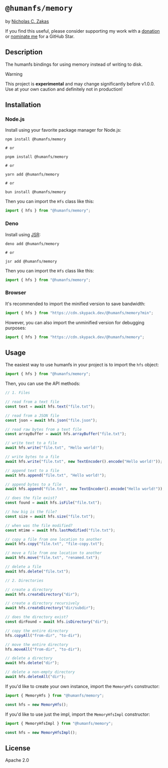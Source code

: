 # `@humanfs/memory`

by [Nicholas C. Zakas](https://humanwhocodes.com)

If you find this useful, please consider supporting my work with a [donation](https://humanwhocodes.com/donate) or [nominate me](https://stars.github.com/nominate/) for a GitHub Star.

## Description

The humanfs bindings for using memory instead of writing to disk.

> [!WARNING]
> This project is **experimental** and may change significantly before v1.0.0. Use at your own caution and definitely not in production!

## Installation

### Node.js

Install using your favorite package manager for Node.js:

```shell
npm install @humanfs/memory

# or

pnpm install @humanfs/memory

# or

yarn add @humanfs/memory

# or

bun install @humanfs/memory
```

Then you can import the `Hfs` class like this:

```js
import { hfs } from "@humanfs/memory";
```

### Deno

Install using [JSR](https://jsr.io):

```shell
deno add @humanfs/memory

# or

jsr add @humanfs/memory
```

Then you can import the `Hfs` class like this:

```js
import { hfs } from "@humanfs/memory";
```

### Browser

It's recommended to import the minified version to save bandwidth:

```js
import { hfs } from "https://cdn.skypack.dev/@humanfs/memory?min";
```

However, you can also import the unminified version for debugging purposes:

```js
import { hfs } from "https://cdn.skypack.dev/@humanfs/memory";
```

## Usage

The easiest way to use humanfs in your project is to import the `hfs` object:

```js
import { hfs } from "@humanfs/memory";
```

Then, you can use the API methods:

```js
// 1. Files

// read from a text file
const text = await hfs.text("file.txt");

// read from a JSON file
const json = await hfs.json("file.json");

// read raw bytes from a text file
const arrayBuffer = await hfs.arrayBuffer("file.txt");

// write text to a file
await hfs.write("file.txt", "Hello world!");

// write bytes to a file
await hfs.write("file.txt", new TextEncoder().encode("Hello world!"));

// append text to a file
await hfs.append("file.txt", "Hello world!");

// append bytes to a file
await hfs.append("file.txt", new TextEncoder().encode("Hello world!"));

// does the file exist?
const found = await hfs.isFile("file.txt");

// how big is the file?
const size = await hfs.size("file.txt");

// when was the file modified?
const mtime = await hfs.lastModified("file.txt");

// copy a file from one location to another
await hfs.copy("file.txt", "file-copy.txt");

// move a file from one location to another
await hfs.move("file.txt", "renamed.txt");

// delete a file
await hfs.delete("file.txt");

// 2. Directories

// create a directory
await hfs.createDirectory("dir");

// create a directory recursively
await hfs.createDirectory("dir/subdir");

// does the directory exist?
const dirFound = await hfs.isDirectory("dir");

// copy the entire directory
hfs.copyAll("from-dir", "to-dir");

// move the entire directory
hfs.moveAll("from-dir", "to-dir");

// delete a directory
await hfs.delete("dir");

// delete a non-empty directory
await hfs.deleteAll("dir");
```

If you'd like to create your own instance, import the `MemoryHfs` constructor:

```js
import { MemoryHfs } from "@humanfs/memory";

const hfs = new MemoryHfs();
```

If you'd like to use just the impl, import the `MemoryHfsImpl` constructor:

```js
import { MemoryHfsImpl } from "@humanfs/memory";

const hfs = new MemoryHfsImpl();
```

## License

Apache 2.0
